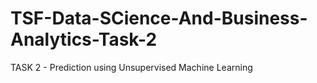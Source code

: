 # TSF-Data-SCience-And-Business-Analytics-Task-2
TASK 2 - Prediction using Unsupervised Machine Learning
